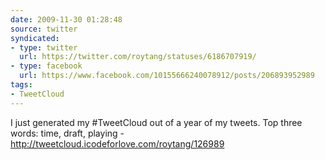 ```yaml
---
date: 2009-11-30 01:28:48
source: twitter
syndicated:
- type: twitter
  url: https://twitter.com/roytang/statuses/6186707919/
- type: facebook
  url: https://www.facebook.com/10155666240078912/posts/206893952989
tags:
- TweetCloud
---
```


I just generated my #TweetCloud out of a year of my tweets. Top three words: time, draft, playing - http://tweetcloud.icodeforlove.com/roytang/126989
